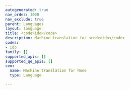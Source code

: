 ```yaml
---
autogenerated: true
nav_order: 1000
nav_exclude: true
parent: Languages
layout: language
title: <code>ido</code>
description: Machine translation for <code>ido</code>
codes:
- ido
family: []
supported_apis: []
supported_qe_apis: []
seo:
  name: Machine translation for None
  type: Language

---
```


